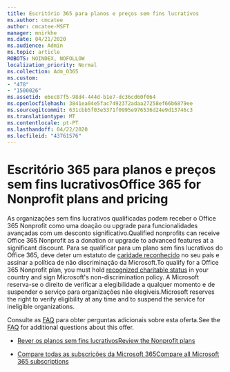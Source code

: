 ```yaml
---
title: Escritório 365 para planos e preços sem fins lucrativos
ms.author: cmcatee
author: cmcatee-MSFT
manager: mnirkhe
ms.date: 04/21/2020
ms.audience: Admin
ms.topic: article
ROBOTS: NOINDEX, NOFOLLOW
localization_priority: Normal
ms.collection: Adm_O365
ms.custom:
- "478"
- "1500026"
ms.assetid: e6ec87f5-98d4-444d-b1e7-dc36cd60f064
ms.openlocfilehash: 3841ea04e5fac7492372adaa27258ef66b6879ee
ms.sourcegitcommit: 631cbb5f03e5371f0995e976536d24e9d13746c3
ms.translationtype: MT
ms.contentlocale: pt-PT
ms.lasthandoff: 04/22/2020
ms.locfileid: "43761576"
---
```

# <a name="office-365-for-nonprofit-plans-and-pricing"></a><span data-ttu-id="9ba34-102">Escritório 365 para planos e preços sem fins lucrativos</span><span class="sxs-lookup"><span data-stu-id="9ba34-102">Office 365 for Nonprofit plans and pricing</span></span>

<span data-ttu-id="9ba34-103">As organizações sem fins lucrativos qualificadas podem receber o Office 365 Nonprofit como uma doação ou upgrade para funcionalidades avançadas com um desconto significativo.</span><span class="sxs-lookup"><span data-stu-id="9ba34-103">Qualified nonprofits can receive Office 365 Nonprofit as a donation or upgrade to advanced features at a significant discount.</span></span> <span data-ttu-id="9ba34-104">Para se qualificar para um plano sem fins lucrativos do Office 365, deve deter um estatuto de [caridade reconhecido](https://go.microsoft.com/fwlink/p/?LinkID=330253) no seu país e assinar a política de não discriminação da Microsoft.</span><span class="sxs-lookup"><span data-stu-id="9ba34-104">To qualify for a Office 365 Nonprofit plan, you must hold [recognized charitable status](https://go.microsoft.com/fwlink/p/?LinkID=330253) in your country and sign Microsoft's non-discrimination policy.</span></span> <span data-ttu-id="9ba34-105">A Microsoft reserva-se o direito de verificar a elegibilidade a qualquer momento e de suspender o serviço para organizações não elegíveis.</span><span class="sxs-lookup"><span data-stu-id="9ba34-105">Microsoft reserves the right to verify eligibility at any time and to suspend the service for ineligible organizations.</span></span>
  
<span data-ttu-id="9ba34-106">Consulte as [FAQ](https://products.office.com/nonprofit/office-365-nonprofit) para obter perguntas adicionais sobre esta oferta.</span><span class="sxs-lookup"><span data-stu-id="9ba34-106">See the [FAQ](https://products.office.com/nonprofit/office-365-nonprofit) for additional questions about this offer.</span></span>
  
- [<span data-ttu-id="9ba34-107">Rever os planos sem fins lucrativos</span><span class="sxs-lookup"><span data-stu-id="9ba34-107">Review the Nonprofit plans</span></span>](https://products.office.com/nonprofit/office-365-nonprofit-plans-and-pricing?tab=1)

- [<span data-ttu-id="9ba34-108">Compare todas as subscrições da Microsoft 365</span><span class="sxs-lookup"><span data-stu-id="9ba34-108">Compare all Microsoft 365 subscriptions</span></span>](https://products.office.com/business/compare-more-office-365-for-business-plans)